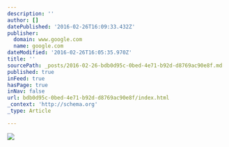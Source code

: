```yaml
---
description: ''
author: []
datePublished: '2016-02-26T16:09:33.432Z'
publisher:
  domain: www.google.com
  name: google.com
dateModified: '2016-02-26T16:05:35.970Z'
title: ''
sourcePath: _posts/2016-02-26-bdb0d95c-0bed-4e71-b92d-d8769ac90e8f.md
published: true
inFeed: true
hasPage: true
inNav: false
url: bdb0d95c-0bed-4e71-b92d-d8769ac90e8f/index.html
_context: 'http://schema.org'
_type: Article

---
```

![](http://www.google.com/nonprofits/images/img-gettingstarted.jpg)